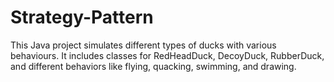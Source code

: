 # Strategy-Pattern
This Java project simulates different types of ducks with various behaviours. It includes classes for RedHeadDuck, DecoyDuck, RubberDuck, and different behaviors like flying, quacking, swimming, and drawing.
